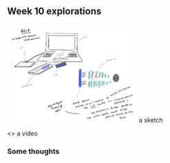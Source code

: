 ## Week 10 explorations

<img src="/images/ultrasound_IIR.jpeg" width="60%">
a sketch

<>
a video

### Some thoughts




